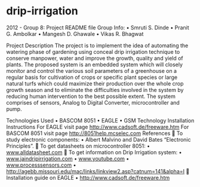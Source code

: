 drip-irrigation
===============
2012 - Group 8: Project  README file
Group Info:
•	Smruti S. Dinde
•	Pranit G. Ambolkar
•	Mangesh D. Ghawale
•	Vikas R. Bhagwat

Project Description
      The project is to implement the idea of automating the watering phase of gardening using conceal drip irrigation technique to conserve manpower, water and improve the growth, quality and yield of plants.
     The proposed system is an embedded system which will closely monitor and control the various soil parameters of a greenhouse on a regular basis for cultivation of crops or specific plant species or large natural turfs which could maximize their production over the whole crop growth season and to eliminate the difficulties involved in the system by reducing human intervention to the best possible extent. The system comprises of sensors, Analog to Digital Converter, microcontroller and pump.
     
 
Technologies Used
•	BASCOM 8051
•	EAGLE
•	GSM Technology
Installation Instructions
For EAGLE visit page http://www.cadsoft.de/freeware.htm
For BASCOM 8051 visit page http://8051help.mcselec.com
References
	To study electronic components:
•	Albert Malvino and David Bates “Electronic Principles”.
	To get datasheets on  microcontroller 8051:
•	www.alldatasheet.com 
	To get information on Drip Irrigation system: 
•	 www.jaindripirrigation.com
•	 www.youtube.com
•	 www.processsensors.com
•	http://agebb.missouri.edu/mac/links/linkview2.asp?catnum=141&alpha=I
	  Installation guide on EAGLE 
•	 http://www.cadsoft.de/freeware.htm 


